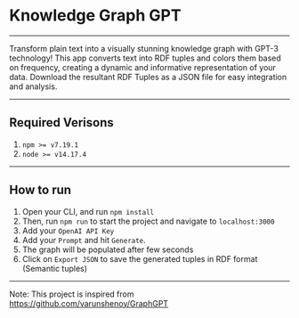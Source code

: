 # Knowledge Graph GPT
---
Transform plain text into a visually stunning knowledge graph with GPT-3 technology! This app converts text into RDF tuples and colors them based on frequency, creating a dynamic and informative representation of your data. Download the resultant RDF Tuples as a JSON file for easy integration and analysis. 

---
## Required Verisons
1. `npm >= v7.19.1`
2. `node >= v14.17.4`
---
## How to run
1. Open your CLI, and run `npm install`
2. Then, run `npm run` to start the project and navigate to `localhost:3000`
3. Add your `OpenAI API Key`
4. Add your `Prompt` and hit `Generate`.
5. The graph will be populated after few seconds
6. Click on `Export JSON` to save the generated tuples in RDF format (Semantic tuples)

___
Note: This project is inspired from https://github.com/varunshenoy/GraphGPT